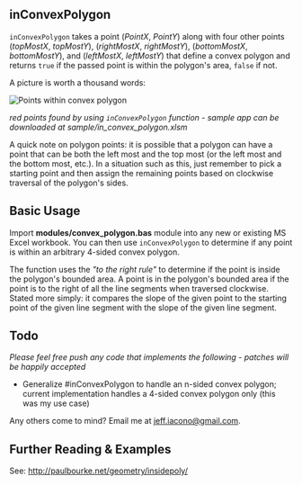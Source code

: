 ## inConvexPolygon ##
`inConvexPolygon` takes a point (_PointX_, _PointY_) along with four other points (_topMostX_, _topMostY_), (_rightMostX_, _rightMostY_), (_bottomMostX_, _bottomMostY_), and (_leftMostX_, _leftMostY_) that define a convex polygon and returns `true` if the passed point is within the polygon's area, `false` if not.

A picture is worth a thousand words:

![Points within convex polygon](https://lh4.googleusercontent.com/-PZT7LOt01UI/Tm1IckHofhI/AAAAAAAAAaI/s7qLunE0BMY/points-in-polygon.png)

_red points found by using `inConvexPolygon` function - sample app can be downloaded at sample/in\_convex\_polygon.xlsm_

A quick note on polygon points: it is possible that a polygon can have a point that can be both the left most and the top most (or the left most and the bottom most, etc.).
In a situation such as this, just remember to pick a starting point and then assign the remaining points based on clockwise traversal of the polygon's sides.

## Basic Usage ##
Import __modules/convex\_polygon.bas__ module into any new or existing MS Excel workbook. You can then use `inConvexPolygon` to determine if any point is within an arbitrary 4-sided convex polygon.

The function uses the _"to the right rule"_ to determine if the point is inside the polygon's bounded area. A point is in the polygon's bounded area if the point is to the right of all the line segments when traversed clockwise. Stated more simply: it compares the slope of the given point to the starting point of the given line segment with the slope of the given line segment.

## Todo ##
_Please feel free push any code that implements the following - patches will be happily
accepted_

* Generalize #inConvexPolygon to handle an n-sided convex polygon; current
  implementation handles a 4-sided convex polygon only (this was my use case)

Any others come to mind? Email me at [jeff.iacono@gmail.com](mailto:jeff.iacono@gmail.com).

## Further Reading & Examples ##
See: http://paulbourke.net/geometry/insidepoly/
